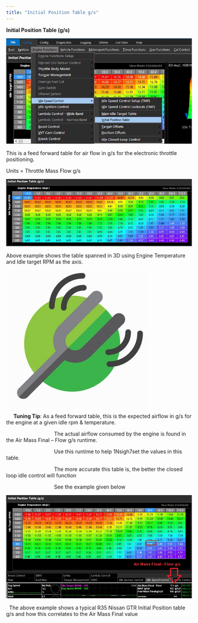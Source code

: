 ```yaml
---
title: "Initial Position Table g/s"
---
```


**Initial Position Table (g/s)**&nbsp;


![Image](</img/AAAA81.jpg>)


This is a feed forward table for air flow in g/s for the electronic throttle positioning.&nbsp;

Units = Throttle Mass Flow g/s

![Image](</img/Initial Position Table 1.jpg>)

Above example shows the table spanned in 3D using Engine Temperature and Idle target RPM as the axis.


&nbsp; ![Image](</img/Tuning Tip.jpg>) &nbsp; &nbsp; &nbsp; &nbsp; &nbsp; &nbsp;

&nbsp;&nbsp; &nbsp; **Tuning Tip**: As a feed forward table, this is the expected airflow in g/s for the engine at a given idle rpm \& temperature.

&nbsp;&nbsp; &nbsp; &nbsp; &nbsp; &nbsp; &nbsp; &nbsp; &nbsp; &nbsp; &nbsp; &nbsp; &nbsp; &nbsp; &nbsp; &nbsp; &nbsp; The actual airflow consumed by the engine is found in the Air Mass Final – Flow g/s runtime.

&nbsp;&nbsp; &nbsp; &nbsp; &nbsp; &nbsp; &nbsp; &nbsp; &nbsp; &nbsp; &nbsp; &nbsp; &nbsp; &nbsp; &nbsp; &nbsp; &nbsp; Use this runtime to help 1Nsigh7set the values in this table.

&nbsp;&nbsp; &nbsp; &nbsp; &nbsp; &nbsp; &nbsp; &nbsp; &nbsp; &nbsp; &nbsp; &nbsp; &nbsp; &nbsp; &nbsp; &nbsp; &nbsp; The more accurate this table is, the better the closed loop idle control will function

&nbsp;&nbsp; &nbsp; &nbsp; &nbsp; &nbsp; &nbsp; &nbsp; &nbsp; &nbsp; &nbsp; &nbsp; &nbsp; &nbsp; &nbsp; &nbsp; &nbsp; See the example given below


![Image](</img/Initial Position Table 2.jpg>)


&nbsp; The above example shows a typical R35 Nissan GTR Initial Position table g/s and how this correlates to the Air Mass Final value&nbsp;  

